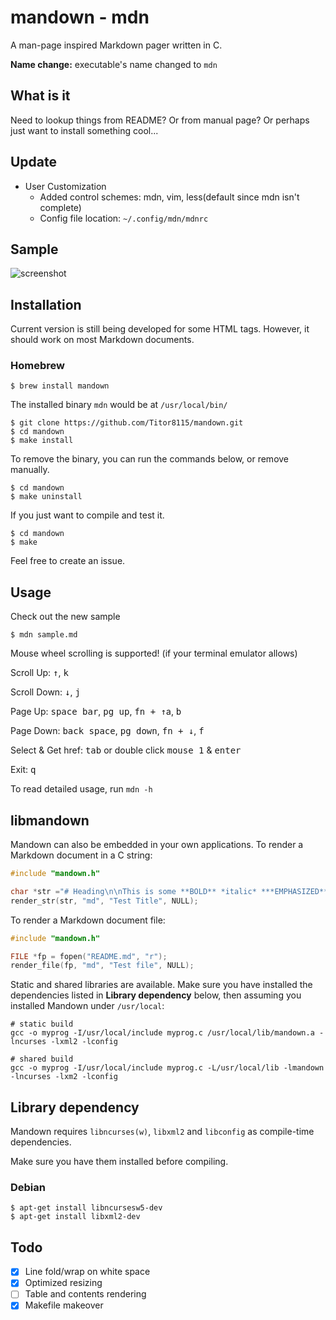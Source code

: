 # mandown - mdn

A man-page inspired Markdown pager written in C.

**Name change:** executable's name changed to `mdn`

## What is it

Need to lookup things from README? Or from manual page? Or perhaps just want to install something cool...

## Update

- User Customization
  - Added control schemes: mdn, vim, less(default since mdn isn't complete)
  - Config file location: `~/.config/mdn/mdnrc`

## Sample

![screenshot](./screenshot.png)

## Installation

Current version is still being developed for some HTML tags. However, it should work on most Markdown documents.

### Homebrew
```shell
$ brew install mandown
```

The installed binary `mdn` would be at `/usr/local/bin/`

```shell
$ git clone https://github.com/Titor8115/mandown.git
$ cd mandown
$ make install
```

To remove the binary, you can run the commands below, or remove manually.

```shell
$ cd mandown
$ make uninstall
```

If you just want to compile and test it.

```shell
$ cd mandown
$ make
```

Feel free to create an issue.

## Usage

Check out the new sample

```shell
$ mdn sample.md
```

Mouse wheel scrolling is supported! (if your terminal emulator allows)

Scroll Up: <kbd>↑</kbd>, <kbd>k</kbd>

Scroll Down: <kbd>↓</kbd>, <kbd>j</kbd>

Page Up: <kbd>space bar</kbd>,  <kbd>pg up</kbd>, <kbd>fn + ↑</kbd>a, <kbd>b</kbd>

Page Down:  <kbd>back space</kbd>,  <kbd>pg down</kbd>, <kbd>fn + ↓</kbd>, <kbd>f</kbd>

Select & Get href: <kbd>tab</kbd> or double click <kbd>mouse 1</kbd> & <kbd>enter</kbd>

Exit: <kbd>q</kbd>

To read detailed usage, run `mdn -h`

## libmandown

Mandown can also be embedded in your own applications. To render a Markdown document in a C string:

```c
#include "mandown.h"

char *str ="# Heading\n\nThis is some **BOLD** *italic* ***EMPHASIZED*** text.";
render_str(str, "md", "Test Title", NULL);
```

To render a Markdown document file:

```c
#include "mandown.h"

FILE *fp = fopen("README.md", "r");
render_file(fp, "md", "Test file", NULL);
```

Static and shared libraries are available. Make sure you have installed the dependencies listed in **Library dependency** below, then assuming you installed Mandown under `/usr/local`:

```shell
# static build
gcc -o myprog -I/usr/local/include myprog.c /usr/local/lib/mandown.a -lncurses -lxml2 -lconfig

# shared build
gcc -o myprog -I/usr/local/include myprog.c -L/usr/local/lib -lmandown -lncurses -lxm2 -lconfig
```

## Library dependency

Mandown requires `libncurses(w)`, `libxml2` and `libconfig` as compile-time dependencies.

Make sure you have them installed before compiling.

### Debian

```shell
$ apt-get install libncursesw5-dev
$ apt-get install libxml2-dev
```

## Todo

- [x] Line fold/wrap on white space
- [x] Optimized resizing
- [ ] Table and contents rendering
- [x] Makefile makeover
